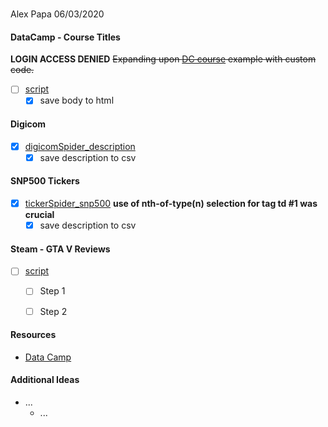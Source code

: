 #
Alex Papa 06/03/2020

#### __DataCamp - Course Titles__
**LOGIN ACCESS DENIED**
~~Expanding upon [DC course](https://campus.datacamp.com/courses/web-scraping-with-python/spiders?ex=1) example with custom code.~~
- [ ] [script](link)
  - [x] save body to html

#### __Digicom__
- [x] [digicomSpider_description](https://github.com/09acp/web_scraping/tree/master/digicomSpider_description)
  - [x] save description to csv

#### __SNP500 Tickers__
- [x] [tickerSpider_snp500](https://github.com/09acp/web_scraping/tree/master/tickerSpider_snp500)
  **use of nth-of-type(n) selection for tag td #1 was crucial**
  - [x] save description to csv

#### __Steam - GTA V Reviews__
- [ ] [script](link)
  - [ ] Step 1
  - [ ] Step 2



#### __Resources__
- [Data Camp](https://campus.datacamp.com/courses/web-scraping-with-python/spiders?ex=1)

#### Additional Ideas
- ...
  - ...
